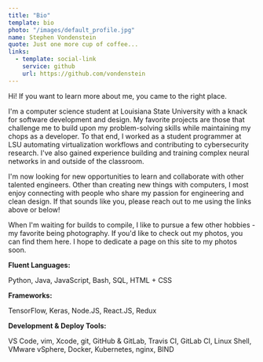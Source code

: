 ```yaml
---
title: "Bio"
template: bio
photo: "/images/default_profile.jpg"
name: Stephen Vondenstein
quote: Just one more cup of coffee...
links:
  - template: social-link
    service: github
    url: https://github.com/vondenstein
---
```


Hi! If you want to learn more about me, you came to the right place.

I'm a computer science student at Louisiana State University with a knack for software development and design. My favorite projects are those that challenge me to build upon my problem-solving skills while maintaining my chops as a developer. To that end, I worked as a student programmer at LSU automating virtualization workflows and contributing to cybersecurity research. I've also gained experience building and training complex neural networks in and outside of the classroom.

I'm now looking for new opportunities to learn and collaborate with other talented engineers. Other than creating new things with computers, I most enjoy connecting with people who share my passion for engineering and clean design. If that sounds like you, please reach out to me using the links above or below!

When I'm waiting for builds to compile, I like to pursue a few other hobbies - my favorite being photography. If you'd like to check out my photos, you can find them here. I hope to dedicate a page on this site to my photos soon.

**Fluent Languages:**

Python, Java, JavaScript, Bash, SQL, HTML + CSS

**Frameworks:**

TensorFlow, Keras, Node.JS, React.JS, Redux

**Development & Deploy Tools:**

VS Code, vim, Xcode, git, GitHub & GitLab, Travis CI, GitLab CI, Linux Shell, VMware vSphere, Docker, Kubernetes, nginx, BIND
